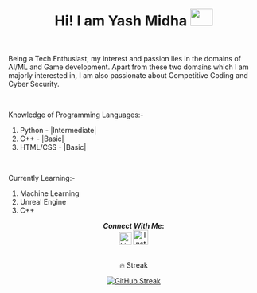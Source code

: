 <div align="center">
<h1>Hi! I am Yash Midha</a> <img src="https://media.giphy.com/media/hvRJCLFzcasrR4ia7z/giphy.gif" height="35px" width="45px"> </h1>

<br> 
<div align="left">
<p>
Being a Tech Enthusiast, my interest and passion lies in the domains of AI/ML and Game development. Apart from these two domains which I am majorly interested in, I am also passionate about Competitive Coding and Cyber Security.
</p>
<br>
<p>
Knowledge of Programming Languages:-
<ol>
   <li>Python    -   |Intermediate|</li>
   <li>C++       -   |Basic|</li>
   <li>HTML/CSS  -   |Basic|</li>
</ol>
</p>
<br>
<p>
   Currently Learning:-
   <ol>
      <li>Machine Learning</li>
      <li>Unreal Engine</li>
      <li>C++</li>
   </ol>
</p>
<div>

<div align="center">

<b>*Connect With Me*:</b>
<br>
[<img alt="LinkedIn" width="25px" src="https://content.linkedin.com/content/dam/me/business/en-us/amp/brand-site/v2/bg/LI-Bug.svg.original.svg">](https://www.linkedin.com/in/yash-midha-38523a267/)
[<img alt="Instagram" width="30px" src="https://www.transparentpng.com/thumb/logo-instagram/JFyofc-logo-instagram-background-png.png" alt="logo instagram background png @transparentpng.com">](https://instagram.com/thisisyyash?igshid=NTE5MzUyOTU=)

##
🔥 Streak

[![GitHub Streak](https://github-readme-streak-stats.herokuapp.com?user=AssemblyDragon&theme=radical&hide_border=true)](https://git.io/streak-stats)
<br> 
   
   
</div>

